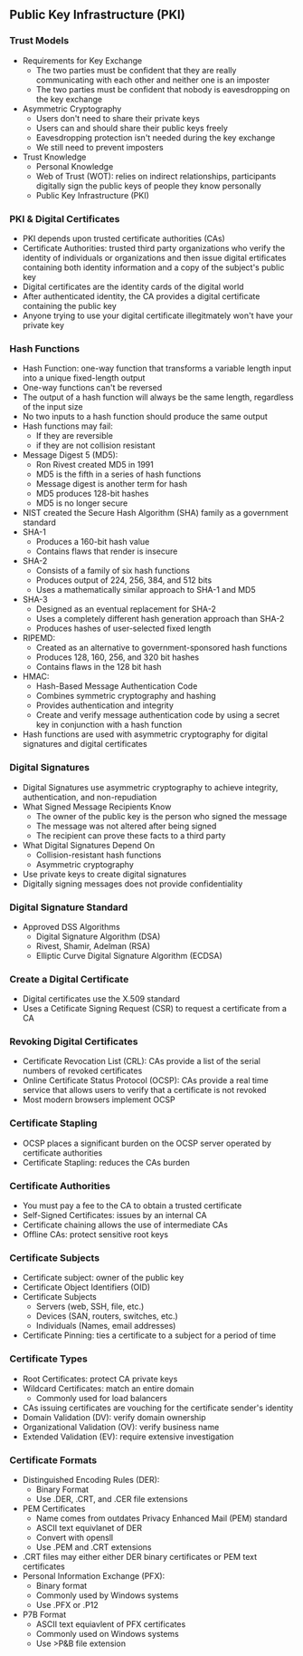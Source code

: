 ## Public Key Infrastructure (PKI)

### Trust Models
* Requirements for Key Exchange
    * The two parties must be confident that they are really communicating with each other and neither one is an imposter
    * The two parties must be confident that nobody is eavesdropping on the key exchange
* Asymmetric Cryptography
    * Users don't need to share their private keys
    * Users can and should share their public keys freely
    * Eavesdropping protection isn't needed during the key exchange
    * We still need to prevent imposters
* Trust Knowledge
    * Personal Knowledge
    * Web of Trust (WOT): relies on indirect relationships, participants digitally sign the public keys of people they know personally
    * Public Key Infrastructure (PKI)
    
### PKI & Digital Certificates
* PKI depends upon trusted certificate authorities (CAs)
* Certificate Authorities: trusted third party organizations who verify the identity of individuals or organizations and then issue digital ertificates containing both identity information and a copy of the subject's public key
* Digital certificates are the identity cards of the digital world
* After authenticated identity, the CA provides a digital certificate containing the public key
* Anyone trying to use your digital certificate illegitmately won't have your private key

### Hash Functions
* Hash Function: one-way function that transforms a variable length input into a unique fixed-length output
* One-way functions can't be reversed
* The output of a hash function will always be the same length, regardless of the input size
* No two inputs to a hash function should produce the same output
* Hash functions may fail:
    * If they are reversible
    * if they are not collision resistant
* Message Digest 5 (MD5):
    * Ron Rivest created MD5 in 1991
    * MD5 is the fifth in a series of hash functions
    * Message digest is another term for hash
    * MD5 produces 128-bit hashes
    * MD5 is no longer secure
* NIST created the Secure Hash Algorithm (SHA) family as a government standard
* SHA-1
    * Produces a 160-bit hash value
    * Contains flaws that render is insecure
* SHA-2
    * Consists of a family of six hash functions
    * Produces output of 224, 256, 384, and 512 bits
    * Uses a mathematically similar approach to SHA-1 and MD5
* SHA-3
    * Designed as an eventual replacement for SHA-2
    * Uses a completely different hash generation approach than SHA-2
    * Produces hashes of user-selected fixed length
* RIPEMD:
    * Created as an alternative to government-sponsored hash functions
    * Produces 128, 160, 256, and 320 bit hashes
    * Contains flaws in the 128 bit hash
* HMAC:
    * Hash-Based Message Authentication Code
    * Combines symmetric cryptography and hashing
    * Provides authentication and integrity
    * Create and verify message authentication code by using a secret key in conjunction with a hash function
* Hash functions are used with asymmetric cryptography for digital signatures and digital certificates

### Digital Signatures
* Digital Signatures use asymmetric cryptography to achieve integrity, authentication, and non-repudiation
* What Signed Message Recipients Know
    * The owner of the public key is the person who signed the message
    * The message was not altered after being signed
    * The recipient can prove these facts to a third party
* What Digital Signatures Depend On
    * Collision-resistant hash functions
    * Asymmetric cryptography
* Use private keys to create digital signatures
* Digitally signing messages does not provide confidentiality

### Digital Signature Standard
* Approved DSS Algorithms
    * Digital Signature Algorithm (DSA)
    * Rivest, Shamir, Adelman (RSA)
    * Elliptic Curve Digital Signature Algorithm (ECDSA)
    
### Create a Digital Certificate
* Digital certificates use the X.509 standard
* Uses a Cetificate Signing Request (CSR) to request a certificate from a CA

### Revoking Digital Certificates
* Certificate Revocation List (CRL): CAs provide a list of the serial numbers of revoked certificates
* Online Certificate Status Protocol (OCSP): CAs provide a real time service that allows users to verify that a certificate is not revoked
* Most modern browsers implement OCSP

### Certificate Stapling
* OCSP places a significant burden on the OCSP server operated by certificate authorities
* Certificate Stapling: reduces the CAs burden

### Certificate Authorities
* You must pay a fee to the CA to obtain a trusted certificate
* Self-Signed Certificates: issues by an internal CA
* Certificate chaining allows the use of intermediate CAs
* Offline CAs: protect sensitive root keys

### Certificate Subjects
* Certificate subject: owner of the public key
* Certificate Object Identifiers (OID)
* Certificate Subjects
    * Servers (web, SSH, file, etc.)
    * Devices (SAN, routers, switches, etc.)
    * Individuals (Names, email addresses)
* Certificate Pinning: ties a certificate to a subject for a period of time

### Certificate Types
* Root Certificates: protect CA private keys
* Wildcard Certificates: match an entire domain
    * Commonly used for load balancers
* CAs issuing certificates are vouching for the certificate sender's identity
* Domain Validation (DV): verify domain ownership
* Organizational Validation (OV): verify business name
* Extended Validation (EV): require extensive investigation 

### Certificate Formats
* Distinguished Encoding Rules (DER):
    * Binary Format
    * Use .DER, .CRT, and .CER file extensions
* PEM Certificates
    * Name comes from outdates Privacy Enhanced Mail (PEM) standard
    * ASCII text equivlanet of DER
    * Convert with opensll
    * Use .PEM and .CRT extensions
* .CRT files may either either DER binary certificates or PEM text certificates
* Personal Information Exchange (PFX):
    * Binary format
    * Commonly used by Windows systems
    * Use .PFX or .P12
* P7B Format
    * ASCII text equiavlent of PFX certificates
    * Commonly used on Windows systems
    * Use >P&B file extension